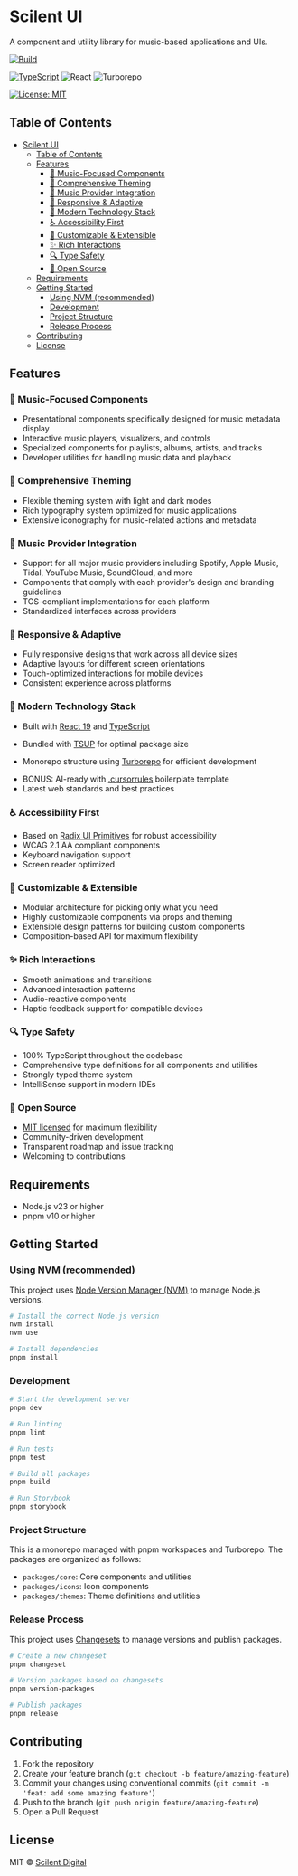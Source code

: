 # Scilent UI

A component and utility library for music-based applications and UIs.

[![Build](https://github.com/donovanallen/scilent-ui/actions/workflows/ci.yml/badge.svg)](https://github.com/donovanallen/scilent-ui/actions/workflows/ci.yml)

<!-- [![Documentation](https://img.shields.io/badge/docs-website-blue)](https://your-docs-site.com) -->
<!-- [![codecov](https://codecov.io/gh/donovanallen/scilent-ui/branch/main/graph/badge.svg)](https://codecov.io/gh/donovanallen/scilent-ui) -->
<!-- [![npm version](https://img.shields.io/npm/v/@scilent-ui/core.svg?style=flat)](https://www.npmjs.com/package/@scilent-ui/core) -->
<!-- [![npm downloads](https://img.shields.io/npm/dm/@scilent-ui/core.svg?style=flat)](https://www.npmjs.com/package/@scilent-ui/core) -->
<!-- [![npm bundle size](https://img.shields.io/bundlephobia/minzip/@scilent-ui/core)](https://bundlephobia.com/package/@scilent-ui/core) -->

<!-- [![dependencies Status](https://status.david-dm.org/gh/donovanallen/scilent-ui.svg)](https://david-dm.org/donovanallen/scilent-ui)
[![devDependencies Status](https://status.david-dm.org/gh/donovanallen/scilent-ui.svg?type=dev)](https://david-dm.org/donovanallen/scilent-ui?type=dev) -->

[![TypeScript](https://img.shields.io/badge/TypeScript-5.3.3-blue)](https://www.typescriptlang.org/)
![React](https://img.shields.io/badge/React-20232A?logo=react&logoColor=61DAFB)
![Turborepo](https://img.shields.io/badge/Turborepo-EF4444?logo=turborepo&logoColor=white)

[![License: MIT](https://img.shields.io/badge/License-MIT-yellow.svg)](https://opensource.org/licenses/MIT)

<!-- [![Contributor Covenant](https://img.shields.io/badge/Contributor%20Covenant-2.1-4baaaa.svg)](code_of_conduct.md) -->

## Table of Contents

- [Scilent UI](#scilent-ui)
  - [Table of Contents](#table-of-contents)
  - [Features](#features)
    - [🎵 Music-Focused Components](#-music-focused-components)
    - [🎨 Comprehensive Theming](#-comprehensive-theming)
    - [🔌 Music Provider Integration](#-music-provider-integration)
    - [📱 Responsive \& Adaptive](#-responsive--adaptive)
    - [🚀 Modern Technology Stack](#-modern-technology-stack)
    - [♿ Accessibility First](#-accessibility-first)
    - [🧩 Customizable \& Extensible](#-customizable--extensible)
    - [✨ Rich Interactions](#-rich-interactions)
    - [🔍 Type Safety](#-type-safety)
    - [📖 Open Source](#-open-source)
  - [Requirements](#requirements)
  - [Getting Started](#getting-started)
    - [Using NVM (recommended)](#using-nvm-recommended)
    - [Development](#development)
    - [Project Structure](#project-structure)
    - [Release Process](#release-process)
  - [Contributing](#contributing)
  - [License](#license)

## Features

### 🎵 Music-Focused Components

- Presentational components specifically designed for music metadata display
- Interactive music players, visualizers, and controls
- Specialized components for playlists, albums, artists, and tracks
- Developer utilities for handling music data and playback

### 🎨 Comprehensive Theming

- Flexible theming system with light and dark modes
- Rich typography system optimized for music applications
- Extensive iconography for music-related actions and metadata
<!-- - [Color systems](https://www.w3.org/TR/css-color-4/) that follow modern standards -->

### 🔌 Music Provider Integration

- Support for all major music providers including Spotify, Apple Music, Tidal, YouTube Music, SoundCloud, and more
- Components that comply with each provider's design and branding guidelines
- TOS-compliant implementations for each platform
- Standardized interfaces across providers
<!-- TODO: add docs for provider integration guidance incl TOS links -->

### 📱 Responsive & Adaptive

- Fully responsive designs that work across all device sizes
- Adaptive layouts for different screen orientations
- Touch-optimized interactions for mobile devices
- Consistent experience across platforms

### 🚀 Modern Technology Stack

- Built with [React 19](https://react.dev/) and [TypeScript](https://www.typescriptlang.org/)
<!-- TODO: add link to tsup docs -->
- Bundled with [TSUP](#) for optimal package size
<!-- TODO: add link to turborepo docs -->
- Monorepo structure using [Turborepo](#) for efficient development
<!-- TODO: Cursor Rules and link to docs -->
- BONUS: AI-ready with [.cursorrules](#) boilerplate template
  <!-- TODO: add storybook -->
  <!-- - [Storybook](https://storybook.js.org/) for interactive component exploration -->
- Latest web standards and best practices

### ♿ Accessibility First

- Based on [Radix UI Primitives](https://www.radix-ui.com/primitives) for robust accessibility
- WCAG 2.1 AA compliant components
- Keyboard navigation support
- Screen reader optimized

### 🧩 Customizable & Extensible

- Modular architecture for picking only what you need
- Highly customizable components via props and theming
- Extensible design patterns for building custom components
- Composition-based API for maximum flexibility

### ✨ Rich Interactions

- Smooth animations and transitions
- Advanced interaction patterns
- Audio-reactive components
- Haptic feedback support for compatible devices

### 🔍 Type Safety

- 100% TypeScript throughout the codebase
- Comprehensive type definitions for all components and utilities
- Strongly typed theme system
- IntelliSense support in modern IDEs

### 📖 Open Source

- [MIT licensed](https://opensource.org/licenses/MIT) for maximum flexibility
- Community-driven development
- Transparent roadmap and issue tracking
- Welcoming to contributions

## Requirements

- Node.js v23 or higher
- pnpm v10 or higher

## Getting Started

### Using NVM (recommended)

This project uses [Node Version Manager (NVM)](https://github.com/nvm-sh/nvm) to manage Node.js versions.

```bash
# Install the correct Node.js version
nvm install
nvm use

# Install dependencies
pnpm install
```

### Development

```bash
# Start the development server
pnpm dev

# Run linting
pnpm lint

# Run tests
pnpm test

# Build all packages
pnpm build

# Run Storybook
pnpm storybook
```

### Project Structure

This is a monorepo managed with pnpm workspaces and Turborepo. The packages are organized as follows:

- `packages/core`: Core components and utilities
- `packages/icons`: Icon components
- `packages/themes`: Theme definitions and utilities

### Release Process

This project uses [Changesets](https://github.com/changesets/changesets) to manage versions and publish packages.

```bash
# Create a new changeset
pnpm changeset

# Version packages based on changesets
pnpm version-packages

# Publish packages
pnpm release
```

## Contributing

1. Fork the repository
2. Create your feature branch (`git checkout -b feature/amazing-feature`)
3. Commit your changes using conventional commits (`git commit -m 'feat: add some amazing feature'`)
4. Push to the branch (`git push origin feature/amazing-feature`)
5. Open a Pull Request

## License

MIT © [Scilent Digital](https://scilent.digital)
